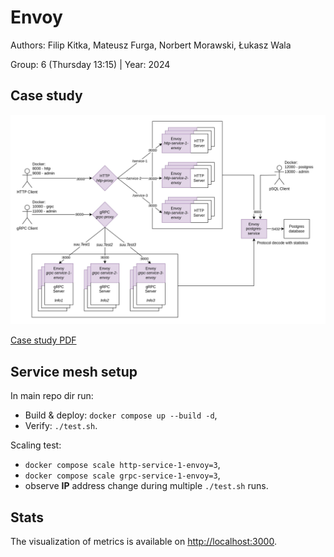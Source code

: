 # Envoy

Authors: Filip Kitka, Mateusz Furga, Norbert Morawski, Łukasz Wala

Group: 6 (Thursday 13:15) | Year: 2024

## Case study
![Case study concept image](docs/case-study.jpg "Case study concept image")

[Case study PDF](docs/doc.pdf)

## Service mesh setup
In main repo dir run:
- Build & deploy: `docker compose up --build -d`,
- Verify: `./test.sh`.

Scaling test:
- `docker compose scale http-service-1-envoy=3`,
- `docker compose scale grpc-service-1-envoy=3`,
- observe **IP** address change during multiple `./test.sh` runs.

## Stats

The visualization of metrics is available on [http://localhost:3000](http://localhost:3000).
